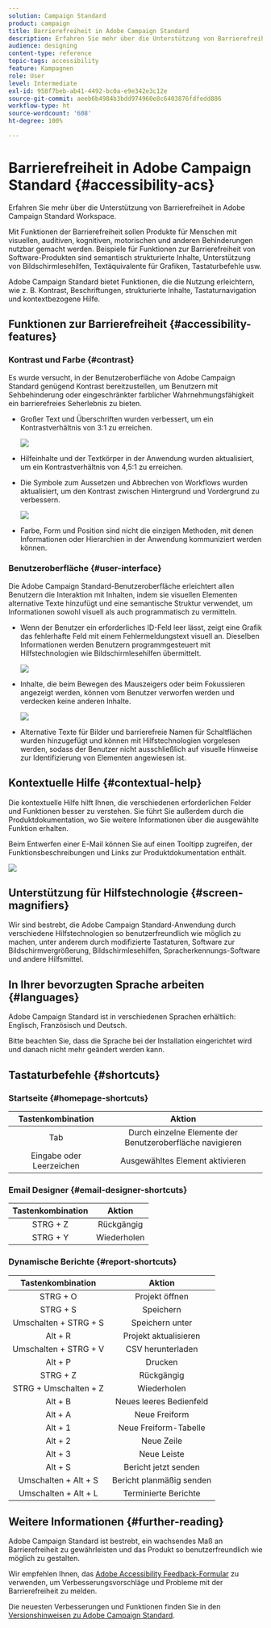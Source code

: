```yaml
---
solution: Campaign Standard
product: campaign
title: Barrierefreiheit in Adobe Campaign Standard
description: Erfahren Sie mehr über die Unterstützung von Barrierefreiheit in Adobe Campaign Standard Workspace.
audience: designing
content-type: reference
topic-tags: accessibility
feature: Kampagnen
role: User
level: Intermediate
exl-id: 958f7beb-ab41-4492-bc0a-e9e342e3c12e
source-git-commit: aeeb6b4984b3bdd974960e8c6403876fdfedd886
workflow-type: ht
source-wordcount: '608'
ht-degree: 100%

---
```


# Barrierefreiheit in Adobe Campaign Standard {#accessibility-acs}

Erfahren Sie mehr über die Unterstützung von Barrierefreiheit in Adobe Campaign Standard Workspace.

Mit Funktionen der Barrierefreiheit sollen Produkte für Menschen mit visuellen, auditiven, kognitiven, motorischen und anderen Behinderungen nutzbar gemacht werden. Beispiele für Funktionen zur Barrierefreiheit von Software-Produkten sind semantisch strukturierte Inhalte, Unterstützung von Bildschirmlesehilfen, Textäquivalente für Grafiken, Tastaturbefehle usw.

Adobe Campaign Standard bietet Funktionen, die die Nutzung erleichtern, wie z. B. Kontrast, Beschriftungen, strukturierte Inhalte, Tastaturnavigation und kontextbezogene Hilfe.

## Funktionen zur Barrierefreiheit {#accessibility-features}

### Kontrast und Farbe {#contrast}

Es wurde versucht, in der Benutzeroberfläche von Adobe Campaign Standard genügend Kontrast bereitzustellen, um Benutzern mit Sehbehinderung oder eingeschränkter farblicher Wahrnehmungsfähigkeit ein barrierefreies Seherlebnis zu bieten.

* Großer Text und Überschriften wurden verbessert, um ein Kontrastverhältnis von 3:1 zu erreichen.

   ![](assets/accessibility_2.png)

* Hilfeinhalte und der Textkörper in der Anwendung wurden aktualisiert, um ein Kontrastverhältnis von 4,5:1 zu erreichen.

* Die Symbole zum Aussetzen und Abbrechen von Workflows wurden aktualisiert, um den Kontrast zwischen Hintergrund und Vordergrund zu verbessern.

   ![](assets/accessibility_1.png)

* Farbe, Form und Position sind nicht die einzigen Methoden, mit denen Informationen oder Hierarchien in der Anwendung kommuniziert werden können.

### Benutzeroberfläche {#user-interface}

Die Adobe Campaign Standard-Benutzeroberfläche erleichtert allen Benutzern die Interaktion mit Inhalten, indem sie visuellen Elementen alternative Texte hinzufügt und eine semantische Struktur verwendet, um Informationen sowohl visuell als auch programmatisch zu vermitteln.

* Wenn der Benutzer ein erforderliches ID-Feld leer lässt, zeigt eine Grafik das fehlerhafte Feld mit einem Fehlermeldungstext visuell an. Dieselben Informationen werden Benutzern programmgesteuert mit Hilfstechnologien wie Bildschirmlesehilfen übermittelt.

   ![](assets/accessibility_3.png)

* Inhalte, die beim Bewegen des Mauszeigers oder beim Fokussieren angezeigt werden, können vom Benutzer verworfen werden und verdecken keine anderen Inhalte.

   ![](assets/accessibility_4.png)

* Alternative Texte für Bilder und barrierefreie Namen für Schaltflächen wurden hinzugefügt und können mit Hilfstechnologien vorgelesen werden, sodass der Benutzer nicht ausschließlich auf visuelle Hinweise zur Identifizierung von Elementen angewiesen ist.

<!--
### Create responsive resize for multiple devices {#resize-devices}

When designing for multiple devices and platforms, it's important to create a seamless experience for screen sizes across mobile and desktop resolutions.

Adobe Campaign Standard allows you to design and test emails and push notifications on different devices such as: iPhone, Android devices, iPad, Android tablet and desktop.

![](assets/accessibility_6.png)
-->

## Kontextuelle Hilfe {#contextual-help}

Die kontextuelle Hilfe hilft Ihnen, die verschiedenen erforderlichen Felder und Funktionen besser zu verstehen. Sie führt Sie außerdem durch die Produktdokumentation, wo Sie weitere Informationen über die ausgewählte Funktion erhalten.

Beim Entwerfen einer E-Mail können Sie auf einen Tooltipp zugreifen, der Funktionsbeschreibungen und Links zur Produktdokumentation enthält.

![](assets/accessibility_7.png)

## Unterstützung für Hilfstechnologie {#screen-magnifiers}

Wir sind bestrebt, die Adobe Campaign Standard-Anwendung durch verschiedene Hilfstechnologien so benutzerfreundlich wie möglich zu machen, unter anderem durch modifizierte Tastaturen, Software zur Bildschirmvergrößerung, Bildschirmlesehilfen, Spracherkennungs-Software und andere Hilfsmittel.

## In Ihrer bevorzugten Sprache arbeiten {#languages}

Adobe Campaign Standard ist in verschiedenen Sprachen erhältlich: Englisch, Französisch und Deutsch.

Bitte beachten Sie, dass die Sprache bei der Installation eingerichtet wird und danach nicht mehr geändert werden kann.

## Tastaturbefehle {#shortcuts}

### Startseite {#homepage-shortcuts}

| Tastenkombination | Aktion |
|:-:|:-:|
| Tab | Durch einzelne Elemente der Benutzeroberfläche navigieren |
| Eingabe oder Leerzeichen | Ausgewähltes Element aktivieren |

### Email Designer {#email-designer-shortcuts}

| Tastenkombination | Aktion |
|:-:|:-:|
| STRG + Z | Rückgängig |
| STRG + Y | Wiederholen |

### Dynamische Berichte {#report-shortcuts}

| Tastenkombination | Aktion |
|:-:|:-:|
| STRG + O | Projekt öffnen |
| STRG + S | Speichern |
| Umschalten + STRG + S | Speichern unter |
| Alt + R | Projekt aktualisieren |
| Umschalten + STRG + V | CSV herunterladen |
| Alt + P | Drucken |
| STRG + Z | Rückgängig |
| STRG + Umschalten + Z | Wiederholen |
| Alt + B | Neues leeres Bedienfeld |
| Alt + A | Neue Freiform |
| Alt + 1 | Neue Freiform-Tabelle |
| Alt + 2 | Neue Zeile |
| Alt + 3 | Neue Leiste |
| Alt + S | Bericht jetzt senden |
| Umschalten + Alt + S | Bericht planmäßig senden |
| Umschalten + Alt + L | Terminierte Berichte |

## Weitere Informationen {#further-reading}

Adobe Campaign Standard ist bestrebt, ein wachsendes Maß an Barrierefreiheit zu gewährleisten und das Produkt so benutzerfreundlich wie möglich zu gestalten.

Wir empfehlen Ihnen, das [Adobe Accessibility Feedback-Formular](https://www.adobe.com/accessibility/feedback.html) zu verwenden, um Verbesserungsvorschläge und Probleme mit der Barrierefreiheit zu melden.

Die neuesten Verbesserungen und Funktionen finden Sie in den [Versionshinweisen zu Adobe Campaign Standard](https://experienceleague.adobe.com/docs/campaign-standard/using/release-notes/release-notes.html?lang=de#release-notes).
